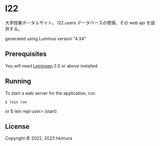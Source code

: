 # l22

大学授業ポータルサイト。
l22.users データベースの管理、その web api を提供する。

generated using Luminus version "4.34"


## Prerequisites

You will need [Leiningen][1] 2.0 or above installed.

[1]: https://github.com/technomancy/leiningen

## Running

To start a web server for the application, run:

    $ lein run

or
    $ lein repl
    user> (start)

## License

Copyright © 2022, 2023 hkimura
